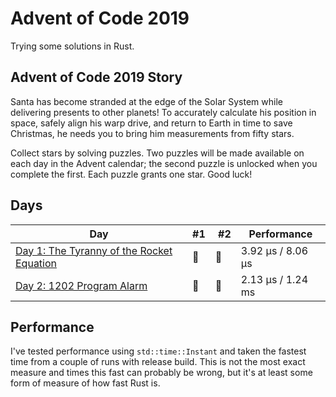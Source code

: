 # Advent of Code 2019

Trying some solutions in Rust.

## Advent of Code 2019 Story

Santa has become stranded at the edge of the Solar System while delivering presents to other planets! To accurately calculate his position in space, safely align his warp drive, and return to Earth in time to save Christmas, he needs you to bring him measurements from fifty stars.

Collect stars by solving puzzles. Two puzzles will be made available on each day in the Advent calendar; the second puzzle is unlocked when you complete the first. Each puzzle grants one star. Good luck!

## Days

| Day                                                                                                                              | #1  |  #2 | Performance       |
| -------------------------------------------------------------------------------------------------------------------------------- | --- | --- | ----------------- |
| [Day 1: The Tyranny of the Rocket Equation](https://github.com/believer/advent-of-code/blob/master/rust-2019/day_01/src/main.rs) | 🌟  | 🌟  | 3.92 µs / 8.06 µs |
| [Day 2: 1202 Program Alarm](https://github.com/believer/advent-of-code/blob/master/rust-2019/day_02/src/main.rs)                 | 🌟  | 🌟  | 2.13 µs / 1.24 ms |

## Performance

I've tested performance using `std::time::Instant` and taken the fastest time from a couple of runs with release build. This is not the most exact measure and times this fast can probably be wrong, but it's at least some form of measure of how fast Rust is.

